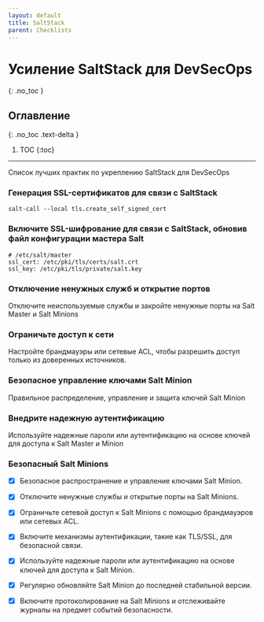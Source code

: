```yaml
---
layout: default
title: SaltStack
parent: Checklists
---
```


# Усиление SaltStack для DevSecOps
{: .no_toc }

## Оглавление
{: .no_toc .text-delta }

1. TOC
{:toc}

---

<span class="d-inline-block p-2 mr-1 v-align-middle bg-green-000"></span>Список лучших практик по укреплению SaltStack для DevSecOps


### Генерация SSL-сертификатов для связи с SaltStack

```
salt-call --local tls.create_self_signed_cert
```

### Включите SSL-шифрование для связи с SaltStack, обновив файл конфигурации мастера Salt

```
# /etc/salt/master
ssl_cert: /etc/pki/tls/certs/salt.crt
ssl_key: /etc/pki/tls/private/salt.key
``` 

### Отключение ненужных служб и открытие портов	

Отключите неиспользуемые службы и закройте ненужные порты на Salt Master и Salt Minions


### Ограничьте доступ к сети	

Настройте брандмауэры или сетевые ACL, чтобы разрешить доступ только из доверенных источников.


### Безопасное управление ключами Salt Minion

Правильное распределение, управление и защита ключей Salt Minion



### Внедрите надежную аутентификацию	

Используйте надежные пароли или аутентификацию на основе ключей для доступа к Salt Master и Minion


### Безопасный Salt Minions


- [x] Безопасное распространение и управление ключами Salt Minion.
- [x] Отключите ненужные службы и открытые порты на Salt Minions.
- [x] Ограничьте сетевой доступ к Salt Minions с помощью брандмауэров или сетевых ACL.
- [x] Включите механизмы аутентификации, такие как TLS/SSL, для безопасной связи.
- [x] Используйте надежные пароли или аутентификацию на основе ключей для доступа к Salt Minion.
- [x] Регулярно обновляйте Salt Minion до последней стабильной версии.
- [x] Включите протоколирование на Salt Minions и отслеживайте журналы на предмет событий безопасности.






